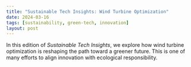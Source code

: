 ```yaml
---
title: "Sustainable Tech Insights: Wind Turbine Optimization"
date: 2024-03-16
tags: [sustainability, green-tech, innovation]
layout: post
---
```


In this edition of *Sustainable Tech Insights*, we explore how wind turbine optimization is reshaping the path toward a greener future. This is one of many efforts to align innovation with ecological responsibility.
